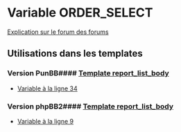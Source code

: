 # Variable ORDER_SELECT
[Explication sur le forum des forums](http://forum.forumactif.com/t294113-listing-des-variables#ORDER_SELECT)
## Utilisations dans les templates
### Version PunBB#### [Template report_list_body](punbb/report_list_body.md)
* [Variable à la ligne 34](../punbb/report_list_body.tpl#L34)
### Version phpBB2#### [Template report_list_body](subsilver/report_list_body.md)
* [Variable à la ligne 9](../subsilver/report_list_body.tpl#L9)